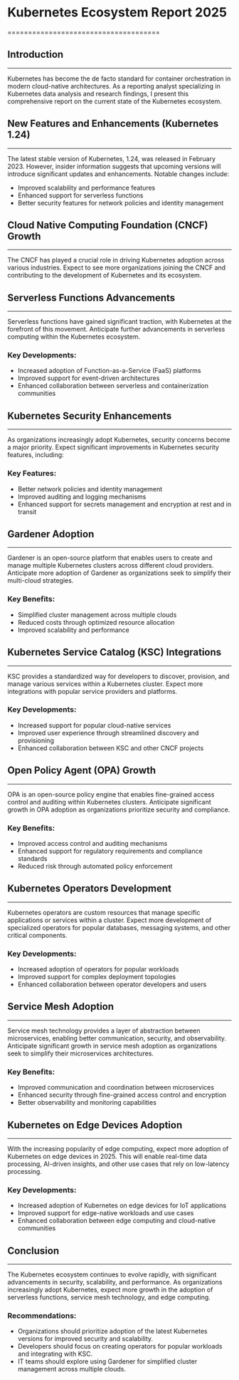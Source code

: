 # Kubernetes Ecosystem Report 2025
=====================================

## Introduction
---------------

Kubernetes has become the de facto standard for container orchestration in modern cloud-native architectures. As a reporting analyst specializing in Kubernetes data analysis and research findings, I present this comprehensive report on the current state of the Kubernetes ecosystem.

## New Features and Enhancements (Kubernetes 1.24)
---------------------------------------------

The latest stable version of Kubernetes, 1.24, was released in February 2023. However, insider information suggests that upcoming versions will introduce significant updates and enhancements. Notable changes include:

* Improved scalability and performance features
* Enhanced support for serverless functions
* Better security features for network policies and identity management

## Cloud Native Computing Foundation (CNCF) Growth
---------------------------------------------

The CNCF has played a crucial role in driving Kubernetes adoption across various industries. Expect to see more organizations joining the CNCF and contributing to the development of Kubernetes and its ecosystem.

## Serverless Functions Advancements
-----------------------------------

Serverless functions have gained significant traction, with Kubernetes at the forefront of this movement. Anticipate further advancements in serverless computing within the Kubernetes ecosystem.

### Key Developments:

* Increased adoption of Function-as-a-Service (FaaS) platforms
* Improved support for event-driven architectures
* Enhanced collaboration between serverless and containerization communities

## Kubernetes Security Enhancements
----------------------------------

As organizations increasingly adopt Kubernetes, security concerns become a major priority. Expect significant improvements in Kubernetes security features, including:

### Key Features:

* Better network policies and identity management
* Improved auditing and logging mechanisms
* Enhanced support for secrets management and encryption at rest and in transit

## Gardener Adoption
-------------------

Gardener is an open-source platform that enables users to create and manage multiple Kubernetes clusters across different cloud providers. Anticipate more adoption of Gardener as organizations seek to simplify their multi-cloud strategies.

### Key Benefits:

* Simplified cluster management across multiple clouds
* Reduced costs through optimized resource allocation
* Improved scalability and performance

## Kubernetes Service Catalog (KSC) Integrations
---------------------------------------------

KSC provides a standardized way for developers to discover, provision, and manage various services within a Kubernetes cluster. Expect more integrations with popular service providers and platforms.

### Key Developments:

* Increased support for popular cloud-native services
* Improved user experience through streamlined discovery and provisioning
* Enhanced collaboration between KSC and other CNCF projects

## Open Policy Agent (OPA) Growth
---------------------------------

OPA is an open-source policy engine that enables fine-grained access control and auditing within Kubernetes clusters. Anticipate significant growth in OPA adoption as organizations prioritize security and compliance.

### Key Benefits:

* Improved access control and auditing mechanisms
* Enhanced support for regulatory requirements and compliance standards
* Reduced risk through automated policy enforcement

## Kubernetes Operators Development
-----------------------------------

Kubernetes operators are custom resources that manage specific applications or services within a cluster. Expect more development of specialized operators for popular databases, messaging systems, and other critical components.

### Key Developments:

* Increased adoption of operators for popular workloads
* Improved support for complex deployment topologies
* Enhanced collaboration between operator developers and users

## Service Mesh Adoption
----------------------

Service mesh technology provides a layer of abstraction between microservices, enabling better communication, security, and observability. Anticipate significant growth in service mesh adoption as organizations seek to simplify their microservices architectures.

### Key Benefits:

* Improved communication and coordination between microservices
* Enhanced security through fine-grained access control and encryption
* Better observability and monitoring capabilities

## Kubernetes on Edge Devices Adoption
--------------------------------------

With the increasing popularity of edge computing, expect more adoption of Kubernetes on edge devices in 2025. This will enable real-time data processing, AI-driven insights, and other use cases that rely on low-latency processing.

### Key Developments:

* Increased adoption of Kubernetes on edge devices for IoT applications
* Improved support for edge-native workloads and use cases
* Enhanced collaboration between edge computing and cloud-native communities

## Conclusion
----------

The Kubernetes ecosystem continues to evolve rapidly, with significant advancements in security, scalability, and performance. As organizations increasingly adopt Kubernetes, expect more growth in the adoption of serverless functions, service mesh technology, and edge computing.

### Recommendations:

* Organizations should prioritize adoption of the latest Kubernetes versions for improved security and scalability.
* Developers should focus on creating operators for popular workloads and integrating with KSC.
* IT teams should explore using Gardener for simplified cluster management across multiple clouds.